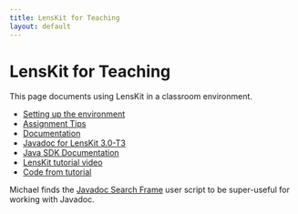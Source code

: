 ```yaml
---
title: LensKit for Teaching
layout: default
---
```


# LensKit for Teaching

This page documents using LensKit in a classroom environment.

- [Setting up the environment](setup.html)
- [Assignment Tips](tips.html)
- [Documentation](documentation/)
- [Javadoc for LensKit 3.0-T3](apidocs/)
- [Java SDK Documentation](http://docs.oracle.com/javase/8/docs/api/)
- [LensKit tutorial video](http://1drv.ms/1GpcO64)
- [Code from tutorial](https://bitbucket.org/recsys-mooc/lenskit-hello)

Michael finds the [Javadoc Search Frame](https://greasyfork.org/en/scripts/3758-javadoc-search-frame) user script to be super-useful for working with Javadoc.
